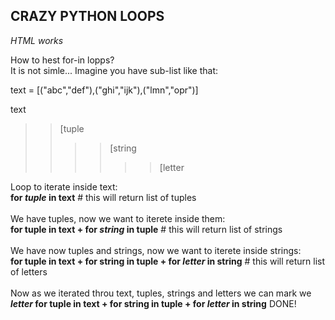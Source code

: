 <h2>CRAZY PYTHON LOOPS</h2>
<i>HTML works</i>
<p>
  How to hest for-in lopps? <br />
  It is not simle...
  Imagine you have sub-list like that:
  
  text = [("abc","def"),("ghi","ijk"),("lmn","opr")]
  
  text<br />
  >>[tuple<br />
  >>>>[string<br />
  >>>>>>[letter<br />
  
  Loop to iterate inside text:<br />
  <b>for <i>tuple</i> in text</b>   # this will return list of tuples<br />
  <br />
  We have tuples, now we want to iterete inside them:<br />
  <b>for tuple in text + for <i>string</i> in tuple</b>   # this will return list of strings<br />
  <br />
  We have now tuples and strings, now we want to iterete inside strings:<br />
  <b>for tuple in text + for string in tuple + for <i>letter</i> in string</b>  # this will return list of letters<br />
  <br />
  Now as we iterated throu text, tuples, strings and letters we can mark we
  <b><i>letter</i> for tuple in text + for string in tuple + for <i>letter</i> in string</b>
  DONE!
</p>

